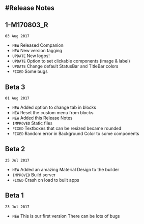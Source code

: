 #Release Notes
---
<!-- timeline -->

## 1-M170803_R

`03 Aug 2017`

* `NEW` Released Companion
* `NEW` New version tagging
* `UPDATE` New logos!
* `UPDATE` Option to set clickable components \(image & label\)
* `UPDATE` Change default StatusBar and TitleBar colors
* `FIXED` Some bugs

<!-- /timeline -->

<!-- timeline -->

## Beta 3

`01 Aug 2017`

* `NEW` Added option to change tab in blocks 
* `NEW` Reset the custom menu from blocks 
* `NEW` Added this Release Notes 
* `IMPROVED` Static files 
* `FIXED` Textboxes that can be resized became rounded 
* `FIXED` Random error in Background Color to some components 

<!-- /timeline -->

<!-- timeline -->

## Beta 2

`25 Jul 2017`

* `NEW` Added an amazing Material Design to the builder 
* `IMPROVED` Build server 
* `FIXED` Crash on load to built apps 

<!-- /timeline -->

<!-- timeline -->

## Beta 1

`23 Jul 2017`

* `NEW` This is our first version There can be lots of bugs 

<!-- /timeline -->
